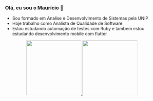 ### Olá, eu sou o Maurício 👋

-  Sou formado em Analise e Desenvolvimento de Sistemas pela UNIP
-  Hoje trabalho como Analista de Qualidade de Software
-  Estou estudando automação de testes com Ruby e tambem estou estudando desenvolvimento mobile com flutter

<div align="center">
  <a href="https://github.com/mauricio9spfc">
  <img height="180em" src="https://github-readme-stats.vercel.app/api?username=mauricio9spfc&show_icons=true&theme=dark&include_all_commits=true&count_private=false"/>
  <img height="180em" src="https://github-readme-stats.vercel.app/api/top-langs/?username=mauricio9spfc&layout=compact&langs_count=7&theme=dark"/>
</div>
